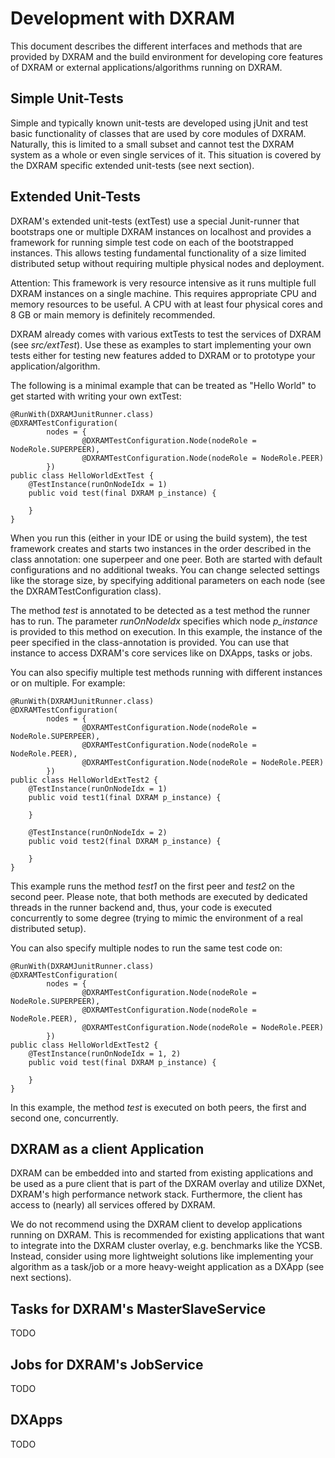 # Development with DXRAM

This document describes the different interfaces and methods that are provided by DXRAM and the build environment for
developing core features of DXRAM or external applications/algorithms running on DXRAM.

## Simple Unit-Tests

Simple and typically known unit-tests are developed using jUnit and test basic functionality of classes that are used
by core modules of DXRAM. Naturally, this is limited to a small subset and cannot test the DXRAM system as a whole
or even single services of it. This situation is covered by the DXRAM specific extended unit-tests (see next section).

## Extended Unit-Tests

DXRAM's extended unit-tests (extTest) use a special Junit-runner that bootstraps one or multiple DXRAM instances on
localhost and provides a framework for running simple test code on each of the bootstrapped instances. This allows
testing fundamental functionality of a size limited distributed setup without requiring multiple physical nodes and
deployment.

Attention: This framework is very resource intensive as it runs multiple full DXRAM instances on a single machine. This
requires appropriate CPU and memory resources to be useful. A CPU with at least four physical cores and 8 GB or main
memory is definitely recommended.

DXRAM already comes with various extTests to test the services of DXRAM (see *src/extTest*). Use these as examples
to start implementing your own tests either for testing new features added to DXRAM or to prototype your
application/algorithm.

The following is a minimal example that can be treated as "Hello World" to get started with writing your own extTest:
```
@RunWith(DXRAMJunitRunner.class)
@DXRAMTestConfiguration(
        nodes = {
                @DXRAMTestConfiguration.Node(nodeRole = NodeRole.SUPERPEER),
                @DXRAMTestConfiguration.Node(nodeRole = NodeRole.PEER)
        })
public class HelloWorldExtTest {
    @TestInstance(runOnNodeIdx = 1)
    public void test(final DXRAM p_instance) {

    }
}
```

When you run this (either in your IDE or using the build system), the test framework creates and starts two instances
in the order described in the class annotation: one superpeer and one peer. Both are started with default configurations
and no additional tweaks. You can change selected settings like the storage size, by specifying additional parameters
on each node (see the DXRAMTestConfiguration class).

The method *test* is annotated to be detected as a test method the runner has to run. The parameter *runOnNodeIdx*
specifies which node *p_instance* is provided to this method on execution. In this example, the instance of the peer
specified in the class-annotation is provided. You can use that instance to access DXRAM's core services like on
DXApps, tasks or jobs.

You can also specifiy multiple test methods running with different instances or on multiple. For example:
```
@RunWith(DXRAMJunitRunner.class)
@DXRAMTestConfiguration(
        nodes = {
                @DXRAMTestConfiguration.Node(nodeRole = NodeRole.SUPERPEER),
                @DXRAMTestConfiguration.Node(nodeRole = NodeRole.PEER),
                @DXRAMTestConfiguration.Node(nodeRole = NodeRole.PEER)
        })
public class HelloWorldExtTest2 {
    @TestInstance(runOnNodeIdx = 1)
    public void test1(final DXRAM p_instance) {

    }

    @TestInstance(runOnNodeIdx = 2)
    public void test2(final DXRAM p_instance) {

    }
}
```

This example runs the method *test1* on the first peer and *test2* on the second peer. Please note, that both methods
are executed by dedicated threads in the runner backend and, thus, your code is executed concurrently to some degree
(trying to mimic the environment of a real distributed setup).

You can also specify multiple nodes to run the same test code on:
```
@RunWith(DXRAMJunitRunner.class)
@DXRAMTestConfiguration(
        nodes = {
                @DXRAMTestConfiguration.Node(nodeRole = NodeRole.SUPERPEER),
                @DXRAMTestConfiguration.Node(nodeRole = NodeRole.PEER),
                @DXRAMTestConfiguration.Node(nodeRole = NodeRole.PEER)
        })
public class HelloWorldExtTest2 {
    @TestInstance(runOnNodeIdx = 1, 2)
    public void test(final DXRAM p_instance) {

    }
}
```

In this example, the method *test* is executed on both peers, the first and second one, concurrently.

## DXRAM as a client Application

DXRAM can be embedded into and started from existing applications and be used as a pure client that is part of the
DXRAM overlay and utilize DXNet, DXRAM's high performance network stack. Furthermore, the client has access to (nearly)
all services offered by DXRAM.

We do not recommend using the DXRAM client to develop applications running on DXRAM. This is recommended for existing
applications that want to integrate into the DXRAM cluster overlay, e.g. benchmarks like the YCSB. Instead, consider
using more lightweight solutions like implementing your algorithm as a task/job or a more heavy-weight application
as a DXApp (see next sections).

## Tasks for DXRAM's MasterSlaveService

TODO

## Jobs for DXRAM's JobService

TODO

## DXApps

TODO
